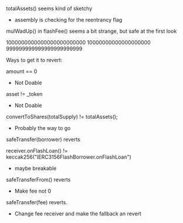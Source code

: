 totalAssets() seems kind of sketchy
- assembly is checking for the reentrancy flag

mulWadUp() in flashFee() seems a bit strange, but safe at the first look



1000000000000000000000000
10000000000000000000
999999999999999999999999


Ways to get it to revert:

amount == 0 
- Not Doable

asset != _token
- Not Doable

convertToShares(totalSupply) != totalAssets();
- Probably the way to go

safeTransfer(borrower) reverts


receiver.onFlashLoan() != keccak256("IERC3156FlashBorrower.onFlashLoan")
- maybe breakable

safeTransferFrom() reverts
- Make fee not 0

safeTransfer(fee) reverts.
- Change fee receiver and make the fallback an revert